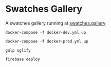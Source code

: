 # Swatches Gallery
A swatches gallery running at [swatches.gallery](https://swatches.gallery)


`docker-compose -f docker-dev.yml up`

`docker-compose -f docker-prod.yml up`

`gulp uglify`

`firebase deploy`
